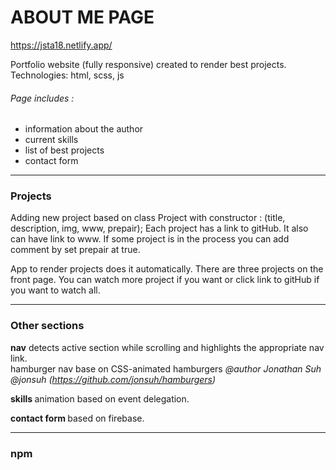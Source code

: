 # ABOUT ME PAGE

https://jsta18.netlify.app/

Portfolio website (fully responsive) created to render best projects.<br>
Technologies: html, scss, js

###### Page includes :

- information about the author
- current skills
- list of best projects
- contact form

-------------

### Projects

Adding new project based on class Project with constructor : (title, description, img, www, prepair);
Each project has a link to gitHub. It also can have link to www. If some project is in the process you can add comment by set prepair at true.

App to render projects does it automatically. There are three projects on the front page. You can watch more project if you want or click link to gitHub if you want to watch all.

-------------

### Other sections

<b>nav</b> detects active section while scrolling and highlights the appropriate nav link.<br>
hamburger nav base on CSS-animated hamburgers <i> @author Jonathan Suh @jonsuh (https://github.com/jonsuh/hamburgers)</i>

<b> skills </b> animation based on event delegation.

<b> contact form </b> based on firebase.

-------------

### npm


